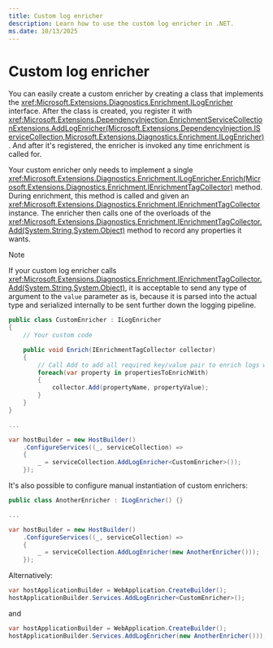```yaml
---
title: Custom log enricher
description: Learn how to use the custom log enricher in .NET.
ms.date: 10/13/2025
---
```


# Custom log enricher

You can easily create a custom enricher by creating a class that implements the <xref:Microsoft.Extensions.Diagnostics.Enrichment.ILogEnricher> interface.
After the class is created, you register it with <xref:Microsoft.Extensions.DependencyInjection.EnrichmentServiceCollectionExtensions.AddLogEnricher(Microsoft.Extensions.DependencyInjection.IServiceCollection,Microsoft.Extensions.Diagnostics.Enrichment.ILogEnricher)>.
And after it's registered, the enricher is invoked any time enrichment is called for.

Your custom enricher only needs to implement a single <xref:Microsoft.Extensions.Diagnostics.Enrichment.ILogEnricher.Enrich(Microsoft.Extensions.Diagnostics.Enrichment.IEnrichmentTagCollector)> method.
During enrichment, this method is called and given an <xref:Microsoft.Extensions.Diagnostics.Enrichment.IEnrichmentTagCollector> instance. The enricher then calls one of the overloads of
the <xref:Microsoft.Extensions.Diagnostics.Enrichment.IEnrichmentTagCollector.Add(System.String,System.Object)> method to record any properties it wants.

> [!Note]
> If your custom log enricher calls <xref:Microsoft.Extensions.Diagnostics.Enrichment.IEnrichmentTagCollector.Add(System.String,System.Object)>,
> it is acceptable to send any type of argument to the `value` parameter as is, because it is parsed into the actual type and serialized internally
> to be sent further down the logging pipeline.

```cs
public class CustomEnricher : ILogEnricher
{
    // Your custom code

    public void Enrich(IEnrichmentTagCollector collector)
    {
        // Call Add to add all required key/value pair to enrich logs with.
        foreach(var property in propertiesToEnrichWith)
        {
            collector.Add(propertyName, propertyValue);
        }
    }
}

...

var hostBuilder = new HostBuilder()
    .ConfigureServices((_, serviceCollection) =>
    {
        _ = serviceCollection.AddLogEnricher<CustomEnricher>());
    });
```

It's also possible to configure manual instantiation of custom enrichers:

```cs
public class AnotherEnricher : ILogEnricher() {}

...

var hostBuilder = new HostBuilder()
    .ConfigureServices((_, serviceCollection) =>
    {
        _ = serviceCollection.AddLogEnricher(new AnotherEnricher()));
    });
```

Alternatively:

```cs
var hostApplicationBuilder = WebApplication.CreateBuilder();
hostApplicationBuilder.Services.AddLogEnricher<CustomEnricher>();
```

and

```cs
var hostApplicationBuilder = WebApplication.CreateBuilder();
hostApplicationBuilder.Services.AddLogEnricher(new AnotherEnricher()));
```
